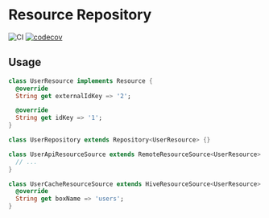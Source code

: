 # Resource Repository
![CI](https://github.com/hjJunior/resource_repository/workflows/CI/badge.svg)
[![codecov](https://codecov.io/gh/hjJunior/resource_repository/branch/master/graph/badge.svg?token=S7B7XVRPOP)](https://codecov.io/gh/hjJunior/resource_repository)

## Usage
```dart
class UserResource implements Resource {
  @override
  String get externalIdKey => '2';

  @override
  String get idKey => '1';
}

class UserRepository extends Repository<UserResource> {}

class UserApiResourceSource extends RemoteResourceSource<UserResource> { 
  // ...
}

class UserCacheResourceSource extends HiveResourceSource<UserResource> {
  @override
  String get boxName => 'users';
}
```
